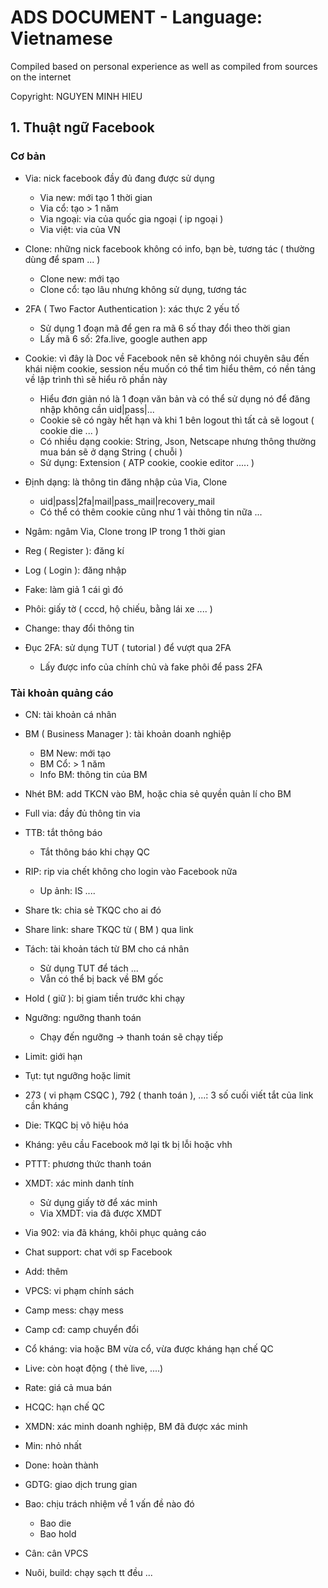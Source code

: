 # ADS DOCUMENT - Language: Vietnamese
Compiled based on personal experience as well as compiled from sources on the internet

Copyright: NGUYEN MINH HIEU

## 1. Thuật ngữ Facebook
### Cơ bản
- Via: nick facebook đầy đủ đang được sử dụng
	- Via new: mới tạo 1 thời gian
	- Via cổ: tạo > 1 năm
    - Via ngoại: via của quốc gia ngoại ( ip ngoại )
    - Via việt: via của VN

- Clone: những nick facebook không có info, bạn bè, tương tác ( thường dùng để spam ... )
	- Clone new: mới tạo
	- Clone cổ: tạo lâu nhưng không sử dụng, tương tác

- 2FA ( Two Factor Authentication ): xác thực 2 yếu tố 
	- Sử dụng 1 đoạn mã để gen ra mã 6 số thay đổi theo thời gian
	- Lấy mã 6 số: 2fa.live, google authen app

- Cookie: vì đây là Doc về Facebook nên sẽ không nói chuyên sâu đến khái niệm cookie, session nếu muốn có thể tìm hiểu thêm, có nền tảng về lập trình thì sẽ hiểu rõ phần này
	- Hiểu đơn giản nó là 1 đoạn văn bản và có thể sử dụng nó để đăng nhập không cần uid|pass|...
	- Cookie sẽ có ngày hết hạn và khi 1 bên logout thì tất cả sẽ logout ( cookie die ... )
	- Có nhiều dạng cookie: String, Json, Netscape nhưng thông thường mua bán sẽ ở dạng String ( chuỗi )
	- Sử dụng: Extension ( ATP cookie, cookie editor ..... )

- Định dạng: là thông tin đăng nhập của Via, Clone
    - uid|pass|2fa|mail|pass_mail|recovery_mail
    - Có thể có thêm cookie cũng như 1 vài thông tin nữa ... 

- Ngâm: ngâm Via, Clone trong IP trong 1 thời gian

- Reg ( Register ): đăng kí
- Log ( Login ): đăng nhập
- Fake: làm giả 1 cái gì đó
- Phôi: giấy tờ ( cccd, hộ chiếu, bằng lái xe .... )
- Change: thay đổi thông tin

- Đục 2FA: sử dụng TUT ( tutorial ) để vượt qua 2FA
	- Lấy được info của chính chủ và fake phôi để pass 2FA

### Tài khoản quảng cáo
- CN: tài khoản cá nhân

- BM ( Business Manager ): tài khoản doanh nghiệp
	- BM New: mới tạo
	- BM Cổ: > 1 năm
	- Info BM: thông tin của BM

- Nhét BM: add TKCN vào BM, hoặc chia sẻ quyền quản lí cho BM

- Full via: đầy đủ thông tin via

- TTB: tắt thông báo 
	- Tắt thông báo khi chạy QC

- RIP: rip via chết không cho login vào Facebook nữa
	- Up ảnh: IS .... 

- Share tk: chia sẻ TKQC cho ai đó
- Share link: share TKQC từ ( BM ) qua link 
- Tách: tài khoản tách từ BM cho cá nhân
	- Sử dụng TUT để tách ...
	- Vẫn có thể bị back về BM gốc

- Hold ( giữ ): bị giam tiền trước khi chạy
- Ngưỡng: ngưỡng thanh toán 
	- Chạy đến ngưỡng -> thanh toán sẽ chạy tiếp
- Limit: giới hạn
- Tụt: tụt ngưỡng hoặc limit

- 273 ( vi phạm CSQC ), 792 ( thanh toán ), ...: 3 số cuối viết tắt của link cần kháng

- Die: TKQC bị vô hiệu hóa
- Kháng: yêu cầu Facebook mở lại tk bị lỗi hoặc vhh
- PTTT: phương thức thanh toán
- XMDT: xác minh danh tính
	- Sử dụng giấy tờ để xác minh
	- Via XMDT: via đã được XMDT
- Via 902: via đã kháng, khôi phục quảng cáo
- Chat support: chat với sp Facebook

- Add: thêm
- VPCS: vi phạm chính sách

- Camp mess: chạy mess
- Camp cđ: camp chuyển đổi
- Cổ kháng: via hoặc BM vừa cổ, vừa được kháng hạn chế QC
- Live: còn hoạt động ( thẻ live, ....)
- Rate: giá cả mua bán

- HCQC: hạn chế QC
- XMDN: xác minh doanh nghiệp, BM đã được xác minh
- Min: nhỏ nhất
- Done: hoàn thành 
- GDTG: giao dịch trung gian
- Bao: chịu trách nhiệm về 1 vấn đề nào đó 
	- Bao die
	- Bao hold

- Cân: cân VPCS
- Nuôi, build: chạy sạch tt đều ...
